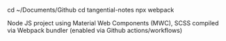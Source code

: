 

cd ~/Documents/Github
cd tangential-notes
npx webpack



Node JS project using Material Web Components (MWC), SCSS compiled via Webpack bundler (enabled via Github actions/workflows)